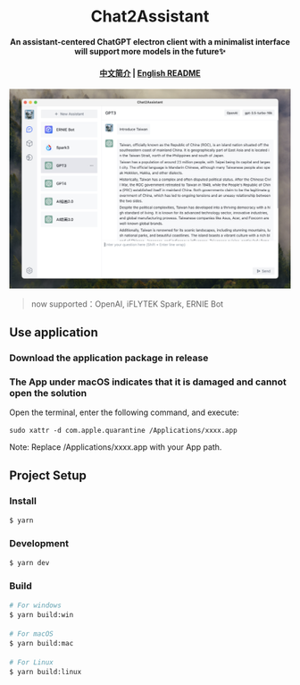 <h1 align="center">Chat2Assistant</h1>
<h4 align="center">
An assistant-centered ChatGPT electron client with a minimalist interface will support more models in the future✨
</h4>

<h4 align="center">

[中文简介](README-zh.md) | [English README](README.md)

</h4>

![demo](/demo/demo.png)

> now supported：OpenAI, iFLYTEK Spark, ERNIE Bot

## Use application

### Download the application package in release

### The App under macOS indicates that it is damaged and cannot open the solution

Open the terminal, enter the following command, and execute:

`sudo xattr -d com.apple.quarantine /Applications/xxxx.app`

Note: Replace /Applications/xxxx.app with your App path.

## Project Setup

### Install

```bash
$ yarn
```

### Development

```bash
$ yarn dev
```

### Build

```bash
# For windows
$ yarn build:win

# For macOS
$ yarn build:mac

# For Linux
$ yarn build:linux
```
